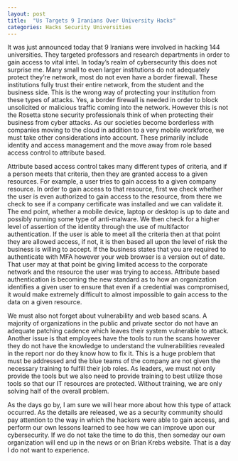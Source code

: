 ```yaml
---
layout: post
title:  "Us Targets 9 Iranians Over University Hacks"
categories: Hacks Security Universities
---
```


It was just announced today that 9 Iranians were involved in hacking 144 universities. They targeted professors and research departments in order to gain access to vital intel. In today’s realm of cybersecurity this does not surprise me. Many small to even larger institutions do not adequately protect they’re network, most do not even have a border firewall. These institutions fully trust their entire network, from the student and the business side. This is the wrong way of protecting your institution from these types of attacks. Yes, a border firewall is needed in order to block unsolicited or malicious traffic coming into the network. However this is not the Rosetta stone security professionals think of when protecting their business from cyber attacks. As our societies become borderless with companies moving to the cloud in addition to a very mobile workforce, we must take other considerations into account. These primarily include identity and access management and the move away from role based access control to attribute based.

Attribute based access control takes many different types of criteria, and if a person meets that criteria, then they are granted access to a given resources. For example, a user tries to gain access to a given company resource. In order to gain access to that resource, first we check whether the user is even authorized to gain access to the resource, from there we check to see if a company certificate was installed and we can validate it. The end point, whether a mobile device, laptop or desktop is up to date and possibly running some type of anti-malware. We then check for a higher level of assertion of the identity through the use of multifactor authentication. If the user is able to meet all the criteria then at that point they are allowed access, if not, it is then based all upon the level of risk the business is willing to accept. If the business states that you are required to authenticate with MFA however your web browser is a version out of date. That user may at that point be giving limited access to the corporate network and the resource the user was trying to access. Attribute based authentication is becoming the new standard as to how an organization identifies a given user to ensure that even if a credential was compromised, it would make extremely difficult to almost impossible to gain access to the data on a given resource.

We must also not forget about vulnerability and web based scans. A majority of organizations in the public and private sector do not have an adequate patching cadence which leaves their system vulnerable to attack. Another issue is that employees have the tools to run the scans however they do not have the knowledge to understand the vulnerabilities revealed in the report nor do they know how to fix it. This is a huge problem that must be addressed and the blue teams of the company are not given the necessary training to fulfill their job roles. As leaders, we must not only provide the tools but we also need to provide training to best utilize those tools so that our IT resources are protected. Without training, we are only solving half of the overall problem.

As the days go by, I am sure we will hear more about how this type of attack occurred. As the details are released, we as a security community should pay attention to the way in which the hackers were able to gain access, and perform our own lessons learned to see how we can improve upon our cybersecurity. If we do not take the time to do this, then someday our own organization will end up in the news or on Brian Krebs website. That is a day I do not want to experience.
